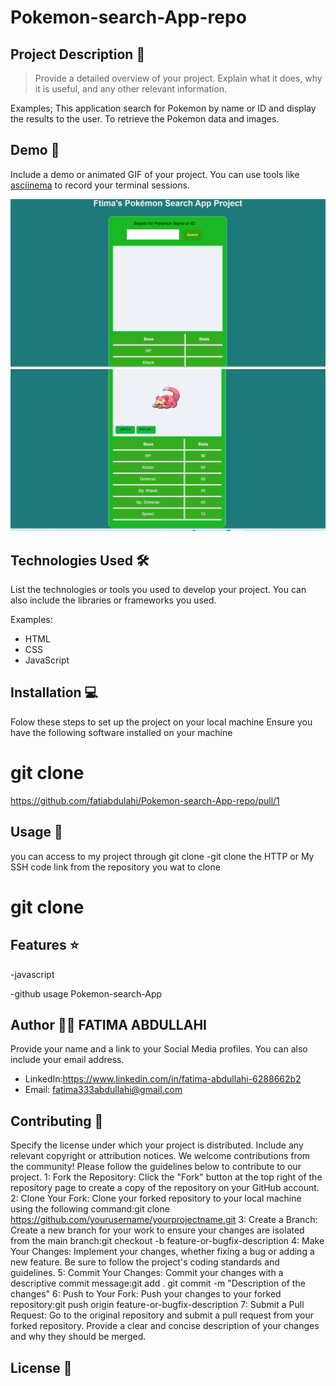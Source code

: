 # Pokemon-search-App-repo


## Project Description 📝

> Provide a detailed overview of your project. Explain what it does, why it is useful, and any other relevant information.

Examples;
This application search for Pokemon by name or ID and display the results to the user. To retrieve the Pokemon data and images.

## Demo 📸

Include a demo or animated GIF of your project. You can use tools like [asciinema](https://asciinema.org/) to record your terminal sessions.

![Demo](demo1.png)
![Demo](demo2.png)


## Technologies Used 🛠️

List the technologies or tools you used to develop your project. You can also include the libraries or frameworks you used.

Examples:

- HTML
- CSS
- JavaScript



## Installation 💻

Folow these steps to set up the project on your local machine Ensure you have the following software installed on your machine

# git clone 

https://github.com/fatiabdulahi/Pokemon-search-App-repo/pull/1

## Usage 🎯

you can access to my project through git clone -git clone the HTTP or My SSH code link from the repository you wat to clone

# git clone

## Features ⭐
-javascript

-github usage
 Pokemon-search-App


## Author 👩‍💻 FATIMA ABDULLAHI

Provide your name and a link to your Social Media profiles. You can also include your email address.


- LinkedIn:https://www.linkedin.com/in/fatima-abdullahi-6288662b2
- Email: fatima333abdullahi@gmail.com

## Contributing 🤝

Specify the license under which your project is distributed. Include any relevant copyright or attribution notices.
We welcome contributions from the community! Please follow the guidelines below to contribute to our project.
1: Fork the Repository: Click the "Fork" button at the top right of the repository page to create a copy of the repository on your GitHub account.
2: Clone Your Fork: Clone your forked repository to your local machine using the following command:git clone https://github.com/yourusername/yourprojectname.git
3: Create a Branch: Create a new branch for your work to ensure your changes are isolated from the main branch:git checkout -b feature-or-bugfix-description
4: Make Your Changes: Implement your changes, whether fixing a bug or adding a new feature. Be sure to follow the project's coding standards and guidelines.
5: Commit Your Changes: Commit your changes with a descriptive commit message:git add . git commit -m "Description of the changes"
6: Push to Your Fork: Push your changes to your forked repository:git push origin feature-or-bugfix-description
7: Submit a Pull Request: Go to the original repository and submit a pull request from your forked repository. Provide a clear and concise description of your changes and why they should be merged.

## License 📜
